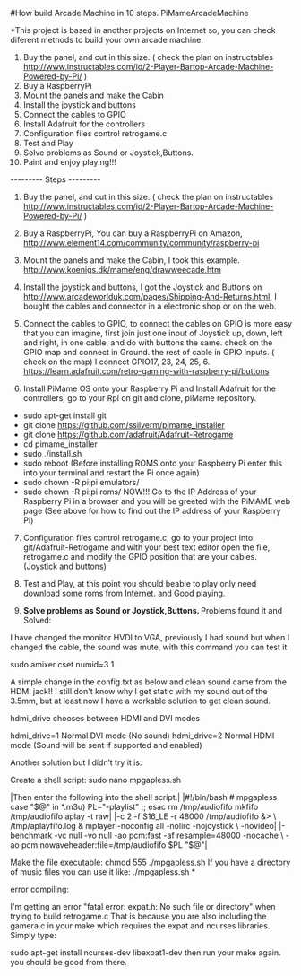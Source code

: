 #How build Arcade Machine in 10 steps.  PiMameArcadeMachine

*This project is based in another projects on Internet so, you can check diferent methods to build your own arcade machine. 

1.	Buy the panel, and cut in this size. ( check the plan on instructables 
http://www.instructables.com/id/2-Player-Bartop-Arcade-Machine-Powered-by-Pi/ ) 
2.	Buy a RaspberryPi
3.	Mount the panels and make the Cabin 
4.	Install the joystick and buttons
5.	Connect the cables to GPIO
6.	Install Adafruit for the controllers
7.	Configuration files control retrogame.c
8.	Test and Play
9.	Solve problems as Sound or Joystick,Buttons. 
10. Paint and enjoy playing!!! 


--------- Steps --------- 

1.	Buy the panel, and cut in this size. ( check the plan on instructables 
http://www.instructables.com/id/2-Player-Bartop-Arcade-Machine-Powered-by-Pi/ ) 

2. 	Buy a RaspberryPi, You can buy a RaspberryPi on Amazon, http://www.element14.com/community/community/raspberry-pi 
3. 	Mount the panels and make the Cabin, I took this example. http://www.koenigs.dk/mame/eng/drawweecade.htm
4. 	Install the joystick and buttons, I got the Joystick and Buttons on http://www.arcadeworlduk.com/pages/Shipping-And-Returns.html, I bought the cables and connector in a electronic shop or on the web. 
5. 	Connect the cables to GPIO, to connect the cables on GPIO is more easy that you can imagine, first join just one input of Joystick up, down, left and right, in one cable, and do with buttons the same. check on the GPIO map and connect in Ground. the rest of cable in GPIO inputs. ( check on the map) I connect GPIO17, 23, 24, 25, 6. https://learn.adafruit.com/retro-gaming-with-raspberry-pi/buttons

6. 	Install PiMame OS onto your Raspberry Pi and Install Adafruit for the controllers, go to your Rpi on git and clone, piMame repository. 
- sudo apt-get install git
- git clone https://github.com/ssilverm/pimame_installer
- git clone https://github.com/adafruit/Adafruit-Retrogame
- cd pimame_installer
- sudo ./install.sh
- sudo reboot
(Before installing ROMS onto your Raspberry Pi enter this into your terminal and restart the Pi once again)
- sudo chown -R pi:pi emulators/
- sudo chown -R pi:pi roms/
 NOW!!! Go to the IP Address of your Raspberry Pi in a browser and you will be greeted with the PiMAME web page (See above for   how to find out the IP address of your Raspberry Pi)


7. Configuration files control retrogame.c, go to your project into git/Adafruit-Retrogame and with your best text editor
  open the file, retrogame.c and modify the GPIO position that are your cables. (Joystick and buttons) 

8. Test and Play, at this point you should beable to play only need download some roms from Internet. and Good playing. 

9.  <b> Solve problems as Sound or Joystick,Buttons. </b>
Problems found it and Solved: 

I have changed the monitor HVDI to VGA, previously I had sound but when I changed the cable, the sound was mute,  with this command you can test it. 

sudo amixer cset numid=3 1 

A simple change in the config.txt as below and clean sound came from the HDMI jack!! I still don't know why I get static with my sound out of the 3.5mm, but at least now I have a workable solution to get clean sound.

hdmi_drive chooses between HDMI and DVI modes

hdmi_drive=1 Normal DVI mode (No sound)
hdmi_drive=2 Normal HDMI mode (Sound will be sent if supported and enabled)


Another solution but I didn’t try it is:

Create a shell script: sudo nano mpgapless.sh 

|Then enter the following into the shell script.|
|#!/bin/bash # mpgapless  case "$@" in    *.m3u) PL="-playlist"    ;; esac rm /tmp/audiofifo mkfifo /tmp/audiofifo aplay -t raw| |-c 2 -f S16_LE -r 48000 /tmp/audiofifo &> \ /tmp/aplayfifo.log & mplayer -noconfig all -nolirc -nojoystick \ -novideo| |-benchmark -vc null -vo null -ao pcm:fast -af resample=48000 -nocache \ -ao pcm:nowaveheader:file=/tmp/audiofifo $PL "$@"| 

Make the file executable:
chmod 555 ./mpgapless.sh 
If you have a directory of music files you can use it like:
./mpgapless.sh *


error compiling: 

I'm getting an error "fatal error: expat.h: No such file or directory" when trying to build retrogame.c
That is because you are also including the gamera.c in your make which requires the expat and ncurses libraries. Simply type:

sudo apt-get install ncurses-dev libexpat1-dev
then run your make again. you should be good from there.

